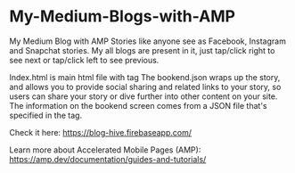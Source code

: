 # My-Medium-Blogs-with-AMP

My Medium Blog with AMP Stories like anyone see as Facebook, Instagram and Snapchat stories.
My all blogs are present in it, just tap/click right to see next or tap/click left to see previous.

Index.html is main html file with <html amp> tag
The bookend.json wraps up the story, and allows you to provide social sharing and related links to your story, so users can share your story or dive further into other content on your site.
The information on the bookend screen comes from a JSON file that's specified in the <amp-story-bookend> tag.

Check it here: https://blog-hive.firebaseapp.com/

Learn more about Accelerated Mobile Pages (AMP): https://amp.dev/documentation/guides-and-tutorials/
